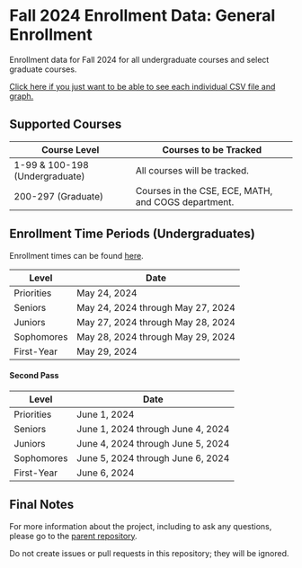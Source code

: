 # Fall 2024 Enrollment Data: General Enrollment
Enrollment data for Fall 2024 for all undergraduate courses and select graduate courses.

[Click here if you just want to be able to see each individual CSV file and graph.](https://github.com/UCSD-Historical-Enrollment-Data/2024Fall/blob/main/TOC.md)

## Supported Courses
| Course Level                   | Courses to be Tracked                               |
| ------------------------------ | --------------------------------------------------- |
| 1-99 & 100-198 (Undergraduate) | All courses will be tracked.                        |
| 200-297 (Graduate)             | Courses in the CSE, ECE, MATH, and COGS department. |

## Enrollment Time Periods (Undergraduates)
Enrollment times can be found [here](https://blink.ucsd.edu/instructors/courses/enrollment/start.html). 

| Level                       | Date                                                    |
| --------------------------- | --------------------------------------------------------|
| Priorities                  | May 24, 2024                                  |
| Seniors                     | May 24, 2024 through May 27, 2024             |
| Juniors                     | May 27, 2024 through May 28, 2024             |
| Sophomores                  | May 28, 2024 through May 29, 2024             |
| First-Year                  | May 29, 2024                                  |


#### Second Pass

| Level                       | Date                                                    |
| --------------------------- | --------------------------------------------------------|
| Priorities                  | June 1, 2024                                  |
| Seniors                     | June 1, 2024 through June 4, 2024             |
| Juniors                     | June 4, 2024 through June 5, 2024             |
| Sophomores                  | June 5, 2024 through June 6, 2024             |
| First-Year                  | June 6, 2024                                  |

## Final Notes
For more information about the project, including to ask any questions, please go to the [parent repository](https://github.com/ewang2002/UCSDHistEnrollData). 

Do not create issues or pull requests in this repository; they will be ignored. 
